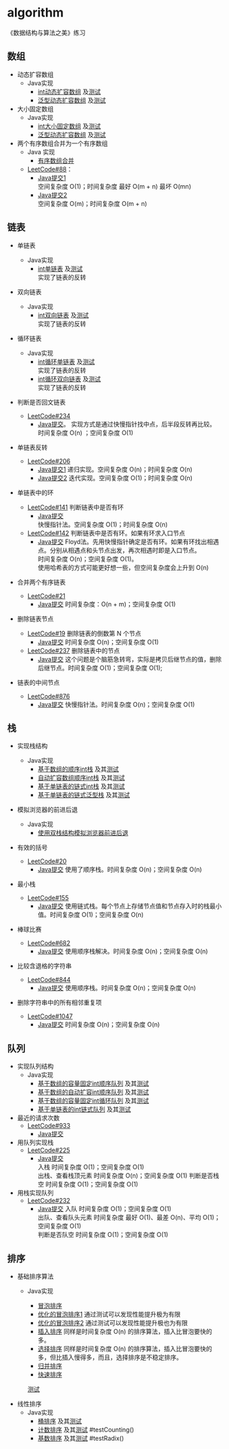 # algorithm
《数据结构与算法之美》练习
## 数组
* 动态扩容数组
    * Java实现
        * [int动态扩容数组](./java/src/main/java/xyz/dowenliu/study/algo/_05_array/DynamicExpandIntArray.java)
        及[测试](./java/src/test/java/xyz/dowenliu/study/algo/_05_array/DynamicExpandIntArrayTest.java)
        * [泛型动态扩容数组](./java/src/main/java/xyz/dowenliu/study/algo/_05_array/DynamicExpandArray.java)
        及[测试](./java/src/test/java/xyz/dowenliu/study/algo/_05_array/DynamicExpandArrayTest.java)
* 大小固定数组
    * Java实现
        * [int大小固定数组](./java/src/main/java/xyz/dowenliu/study/algo/_05_array/SizeFixedIntArray.java)
        及[测试](./java/src/test/java/xyz/dowenliu/study/algo/_05_array/SizeFixedIntArrayTest.java)
        * [泛型动态扩容数组](./java/src/main/java/xyz/dowenliu/study/algo/_05_array/SizeFixedArray.java)
        及[测试](./java/src/test/java/xyz/dowenliu/study/algo/_05_array/SizeFixedArrayTest.java)
* 两个有序数组合并为一个有序数组
    * Java 实现
        * [有序数组合并](./java/src/main/java/xyz/dowenliu/study/algo/_05_array/IntSortedArrayMerging.java)
    * [LeetCode#88](https://leetcode-cn.com/problems/merge-sorted-array/)：
        * [Java提交1](https://leetcode-cn.com/submissions/detail/38200091/)  
        空间复杂度 O(1)；时间复杂度 最好 O(m + n) 最坏 O(mn)
        * [Java提交2](https://leetcode-cn.com/submissions/detail/38201053/)  
        空间复杂度 O(m)；时间复杂度 O(m + n)
## 链表
* 单链表
    * Java实现
        * [int单链表](./java/src/main/java/xyz/dowenliu/study/algo/_07_linked_list/IntSinglyLinkedList.java)
        及[测试](./java/src/test/java/xyz/dowenliu/study/algo/_07_linked_list/IntSinglyLinkedListTest.java)  
        实现了链表的反转
* 双向链表
    * Java实现
        * [int双向链表](./java/src/main/java/xyz/dowenliu/study/algo/_07_linked_list/IntDoublyLinkedList.java)
        及[测试](./java/src/test/java/xyz/dowenliu/study/algo/_07_linked_list/IntDoublyLinkedListTest.java)  
        实现了链表的反转
* 循环链表
    * Java实现
        * [int循环单链表](./java/src/main/java/xyz/dowenliu/study/algo/_07_linked_list/IntCircularSinglyLinkedList.java)
        及[测试](./java/src/test/java/xyz/dowenliu/study/algo/_07_linked_list/IntCircularSinglyLinkedListTest.java)  
        实现了链表的反转
        * [int循环双向链表](./java/src/main/java/xyz/dowenliu/study/algo/_07_linked_list/IntCircularDoublyLinkedList.java)
        及[测试](./java/src/test/java/xyz/dowenliu/study/algo/_07_linked_list/IntCircularDoublyLinkedListTest.java)  
        实现了链表的反转

* 判断是否回文链表
    * [LeetCode#234](https://leetcode-cn.com/problems/palindrome-linked-list/)
        * [Java提交](https://leetcode-cn.com/submissions/detail/38195449/)。
        实现方式是通过快慢指针找中点，后半段反转再比较。  
        时间复杂度 O(n) ；空间复杂度 O(1)
* 单链表反转
    * [LeetCode#206](https://leetcode-cn.com/problems/reverse-linked-list/)
        * [Java提交1](https://leetcode-cn.com/submissions/detail/38210096/)
        递归实现。空间复杂度 O(n)；时间复杂度 O(n)
        * [Java提交2](https://leetcode-cn.com/submissions/detail/38211813/)
        迭代实现。空间复杂度 O(1)；时间复杂度 O(n)
* 单链表中的环
    * [LeetCode#141](https://leetcode-cn.com/problems/linked-list-cycle/) 判断链表中是否有环
        * [Java提交](https://leetcode-cn.com/submissions/detail/37787492/)  
        快慢指针法。空间复杂度 O(1)；时间复杂度 O(n)
    * [LeetCode#142](https://leetcode-cn.com/problems/linked-list-cycle-ii/) 判断链表中是否有环。如果有环求入口节点
        * [Java提交](https://leetcode-cn.com/submissions/detail/37797598/)
        Floyd法。先用快慢指针确定是否有环。如果有环找出相遇点。分别从相遇点和头节点出发，再次相遇时即是入口节点。  
        时间复杂度 O(n)；空间复杂度 O(1)。  
        使用哈希表的方式可能更好想一些，但空间复杂度会上升到 O(n)
* 合并两个有序链表
    * [LeetCode#21](https://leetcode-cn.com/problems/merge-two-sorted-lists/)
        * [Java提交](https://leetcode-cn.com/submissions/detail/38219951/)
        时间复杂度：O(n + m)；空间复杂度 O(1)
* 删除链表节点
    * [LeetCode#19]() 删除链表的倒数第 N 个节点
        * [Java提交](https://leetcode-cn.com/submissions/detail/38223330/)
        时间复杂度 O(n)；空间复杂度 O(1)
    * [LeetCode#237]() 删除链表中的节点
        * [Java提交](https://leetcode-cn.com/submissions/detail/38224526/)
        这个问题是个脑筋急转弯，实际是拷贝后继节点的值，删除后继节点。时间复杂度 O(1)；空间复杂度 O(1);
* 链表的中间节点
    * [LeetCode#876](https://leetcode-cn.com/problems/middle-of-the-linked-list/)
        * [Java提交](https://leetcode-cn.com/submissions/detail/38225643/)
        快慢指针法。时间复杂度 O(n)；空间复杂度 O(1)
## 栈
* 实现栈结构
    * Java实现
        * [基于数组的顺序int栈](./java/src/main/java/xyz/dowenliu/study/algo/_08_stack/IntArrayStack.java)
        及其[测试](./java/src/test/java/xyz/dowenliu/study/algo/_08_stack/IntArrayStackTest.java)
        * [自动扩容数组顺序int栈](./java/src/main/java/xyz/dowenliu/study/algo/_08_stack/DynamicExpandIntArrayStack.java)
        及其[测试](./java/src/test/java/xyz/dowenliu/study/algo/_08_stack/DynamicExpandIntArrayStackTest.java)
        * [基于单链表的链式int栈](./java/src/main/java/xyz/dowenliu/study/algo/_08_stack/IntLinkedStack.java)
        及其[测试](./java/src/test/java/xyz/dowenliu/study/algo/_08_stack/IntLinkedStackTest.java)
        * [基于单链表的链式泛型栈](./java/src/main/java/xyz/dowenliu/study/algo/_08_stack/LinkedStack.java)
        及其[测试](./java/src/test/java/xyz/dowenliu/study/algo/_08_stack/LinkedStackTest.java)
* 模拟浏览器的前进后退
    * Java实现
        * [使用双栈结构模拟浏览器前进后退](./java/src/main/java/xyz/dowenliu/study/algo/_08_stack/SimpleBrowser.java)
* 有效的括号
    * [LeetCode#20](https://leetcode-cn.com/problems/valid-parentheses/)
        * [Java提交](https://leetcode-cn.com/submissions/detail/38268503/)
        使用了顺序栈。时间复杂度 O(n)；空间复杂度 O(n)
* 最小栈
    * [LeetCode#155](https://leetcode-cn.com/problems/min-stack/)
        * [Java提交](https://leetcode-cn.com/submissions/detail/38274598/)
        使用链式栈。每个节点上存储节点值和节点存入时的栈最小值。时间复杂度 O(1)；空间复杂度 O(n)

* 棒球比赛
    * [LeetCode#682](https://leetcode-cn.com/problems/baseball-game/)
        * [Java提交](https://leetcode-cn.com/submissions/detail/38305791/)
        使用顺序栈解决。时间复杂度 O(n)；空间复杂度 O(n)
* 比较含退格的字符串
    * [LeetCode#844](https://leetcode-cn.com/problems/backspace-string-compare/)
        * [Java提交](https://leetcode-cn.com/submissions/detail/38306828/)
        使用顺序栈。时间复杂度 O(n)；空间复杂度 O(n)
* 删除字符串中的所有相邻重复项
    * [LeetCode#1047](https://leetcode-cn.com/problems/remove-all-adjacent-duplicates-in-string/)
        * [Java提交](https://leetcode-cn.com/submissions/detail/38309066/)
        时间复杂度 O(n)；空间复杂度 O(n)
## 队列
* 实现队列结构
    * Java实现
        * [基于数组的容量固定int顺序队列](./java/src/main/java/xyz/dowenliu/study/algo/_09_queue/IntArrayQueue.java)
        及其[测试](./java/src/test/java/xyz/dowenliu/study/algo/_09_queue/IntArrayQueueTest.java)
        * [基于数组的自动扩容int顺序队列](./java/src/main/java/xyz/dowenliu/study/algo/_09_queue/DynamicIntArrayQueue.java)
        及其[测试](./java/src/test/java/xyz/dowenliu/study/algo/_09_queue/DynamicIntArrayQueueTest.java)
        * [基于数组的容量固定int循环队列](./java/src/main/java/xyz/dowenliu/study/algo/_09_queue/CircularIntArrayQueue.java)
        及其[测试](./java/src/test/java/xyz/dowenliu/study/algo/_09_queue/CircularIntArrayQueueTest.java)
        * [基于单链表的int链式队列](./java/src/main/java/xyz/dowenliu/study/algo/_09_queue/IntLinkedQueue.java)
        及其[测试](./java/src/test/java/xyz/dowenliu/study/algo/_09_queue/IntLinkedQueueTest.java)
* 最近的请求次数
    * [LeetCode#933](https://leetcode-cn.com/problems/number-of-recent-calls/)
        * [Java提交](https://leetcode-cn.com/submissions/detail/38320046/)
* 用队列实现栈
    * [LeetCode#225](https://leetcode-cn.com/problems/implement-stack-using-queues/)
        * [Java提交](https://leetcode-cn.com/submissions/detail/38323262/)  
        入栈 时间复杂度 O(1)；空间复杂度 O(1)  
        出栈、查看栈顶元素 时间复杂度 O(n)；空间复杂度 O(1)
        判断是否栈空 时间复杂度 O(1)；空间复杂度 O(1)
* 用栈实现队列
    * [LeetCode#232](https://leetcode-cn.com/problems/implement-queue-using-stacks/)
        * [Java提交](https://leetcode-cn.com/submissions/detail/38325084/)
        入队 时间复杂度 O(1)；空间复杂度 O(1)  
        出队、查看队头元素 时间复杂度 最好 O(1)、最差 O(n)、平均 O(1)；空间复杂度 O(1)  
        判断是否队空 时间复杂度 O(1)；空间复杂度 O(1)
## 排序
* 基础排序算法
    * Java实现
        * [冒泡排序](./java/src/main/java/xyz/dowenliu/study/algo/_11_sort/BobbleIntArraySort.java)
        * [优化的冒泡排序1](./java/src/main/java/xyz/dowenliu/study/algo/_11_sort/BetterBobbleIntArraySort1.java)
        通过测试可以发现性能提升极为有限
        * [优化的冒泡排序2](./java/src/main/java/xyz/dowenliu/study/algo/_11_sort/BetterBobbleIntArraySort2.java)
        通过测试可以发现性能提升极也为有限
        * [插入排序](./java/src/main/java/xyz/dowenliu/study/algo/_11_sort/InsertionIntArraySort.java)
        同样是时间复杂度 O(n) 的排序算法，插入比冒泡要快的多。
        * [选择排序](./java/src/main/java/xyz/dowenliu/study/algo/_11_sort/SelectionIntArraySort.java)
        同样是时间复杂度 O(n) 的排序算法，插入比冒泡要快的多，但比插入慢得多，而且，选择排序是不稳定排序。
        * [归并排序](./java/src/main/java/xyz/dowenliu/study/algo/_11_sort/MergeIntArraySort.java)
        * [快速排序](./java/src/main/java/xyz/dowenliu/study/algo/_11_sort/QuickIntArraySort.java)

      [测试](./java/src/test/java/xyz/dowenliu/study/algo/_11_sort/IntArraySortTest.java)
* 线性排序
    * Java实现
        * [桶排序](./java/src/main/java/xyz/dowenliu/study/algo/_13_sort/BucketSort.java)
        及其[测试](./java/src/test/java/xyz/dowenliu/study/algo/_13_sort/BucketSortTest.java)
        * [计数排序](./java/src/main/java/xyz/dowenliu/study/algo/_13_sort/IntCountingSort.java)
        及其[测试](./java/src/test/java/xyz/dowenliu/study/algo/_11_sort/IntArraySortTest.java) #testCounting()
        * [基数排序](./java/src/main/java/xyz/dowenliu/study/algo/_13_sort/IntRadixSort.java)
        及其[测试](./java/src/test/java/xyz/dowenliu/study/algo/_11_sort/IntArraySortTest.java) #testRadix()
